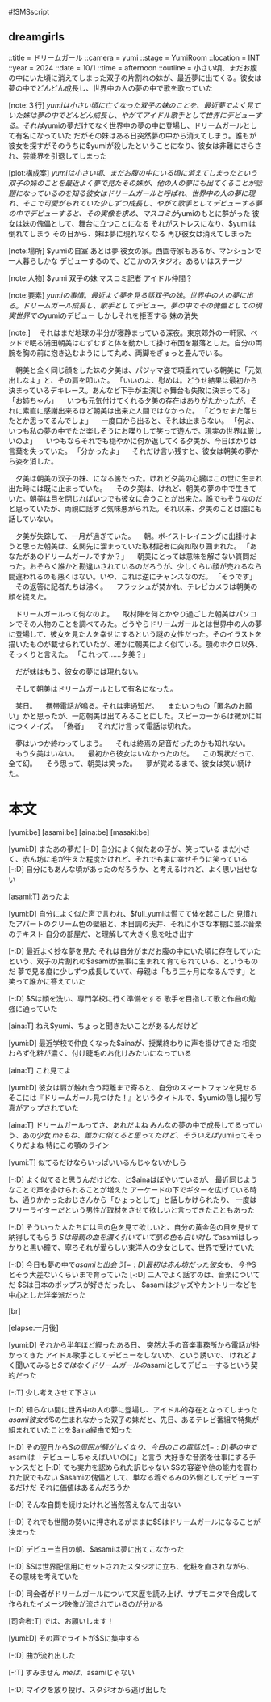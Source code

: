 #!SMSscript

## dreamgirls

::title = ドリームガール
::camera = yumi
::stage = YumiRoom
::location = INT
::year = 2024
::date = 10/1
::time = afternoon
::outline = 小さい頃、まだお腹の中にいた頃に消えてしまった双子の片割れの妹が、最近夢に出てくる。彼女は夢の中でどんどん成長し、世界中の人の夢の中で歌を歌っていた

[note:３行]
$yumiは小さい頃に亡くなった双子の妹のことを、最近夢でよく見ていた
妹は夢の中でどんどん成長し、やがてアイドル歌手として世界にデビューする。それは$yumiの夢だけでなく世界中の夢の中に登場し、ドリームガールとして有名になっていた
だがその妹はある日突然夢の中から消えてしまう。誰もが彼女を探すがそのうちに$yumiが殺したということになり、彼女は非難にさらされ、芸能界を引退してしまった

[plot:構成案]
$yumiは小さい頃、まだお腹の中にいる頃に消えてしまったという双子の妹のことを最近よく夢で見た
その妹が、他の人の夢にも出てくることが話題になっているのを知る
彼女はドリームガールと呼ばれ、世界中の人の夢に現れ、そこで可愛がられていた
少しずつ成長し、やがて歌手としてデビューする
夢の中でデビューすると、その実像を求め、マスコミが$yumiのもとに群がった
彼女は妹の傀儡として、舞台に立つことになる
それがストレスになり、$yumiは倒れてしまう
その日から、妹は夢に現れなくなる
再び彼女は消えてしまった

[note:場所]
$yumiの自室
あとは夢
彼女の家。西園寺家もあるが、マンションで一人暮らしかな
デビューするので、どこかのスタジオ。あるいはステージ

[note:人物]
$yumi
双子の妹
マスコミ記者
アイドル仲間？

[note:要素]
$yumiの事情。最近よく夢を見る話
双子の妹。世界中の人の夢に出る。ドリームガール
成長し、歌手としてデビュー。夢の中で
その傀儡としての現実世界での$yumiのデビュー
しかしそれを拒否する
妹の消失

[note:]
　それはまだ地球の半分が寝静まっている深夜。東京郊外の一軒家、ベッドで眠る浦田朝美はむずむずと体を動かして掛け布団を蹴落とした。自分の両腕を胸の前に抱き込むようにして丸め、両脚をぎゅっと畳んでいる。

　朝美と全く同じ顔をした妹の夕美は、パジャマ姿で項垂れている朝美に「元気出しなよ」と、その肩を叩いた。
「いいのよ、慰めは。どうせ結果は最初から決まっているデキレース。あんなど下手が主演じゃ舞台も失敗に決まってる」
「お姉ちゃん」
　いつも元気付けてくれる夕美の存在はありがたかったが、それに素直に感謝出来るほど朝美は出来た人間ではなかった。
「どうせまた落ちたとか思ってるんでしょ」
　一度口から出ると、それは止まらない。
「何よ、いつも私の夢の中でただ楽しそうにお喋りして笑って遊んで。現実の世界は厳しいのよ」
　いつもならそれでも穏やかに何か返してくる夕美が、今日ばかりは言葉を失っていた。
「分かったよ」
　それだけ言い残すと、彼女は朝美の夢から姿を消した。

　夕美は朝美の双子の妹、になる筈だった。けれど夕美の心臓はこの世に生まれ出た時には既に止まっていた。
　その夕美は、けれど、朝美の夢の中で生きていた。朝美は目を閉じればいつでも彼女に会うことが出来た。誰でもそうなのだと思っていたが、両親に話すと気味悪がられた。それ以来、夕美のことは誰にも話していない。

　夕美が失踪して、一月が過ぎていた。
　朝。ボイストレイニングに出掛けようと思った朝美は、玄関先に溜まっていた取材記者に突如取り囲まれた。
「あなたがあのドリームガールですか？」
　朝美にとっては意味を解さない質問だった。おそらく誰かと勘違いされているのだろうが、少しくらい顔が売れるなら間違われるのも悪くはない。いや、これは逆にチャンスなのだ。
「そうです」
　その返答に記者たちは沸く。
　フラッシュが焚かれ、テレビカメラは朝美の顔を捉えた。

　ドリームガールって何なのよ。
　取材陣を何とかやり過ごした朝美はパソコンでその人物のことを調べてみた。どうやらドリームガールとは世界中の人の夢に登場して、彼女を見た人を幸せにするという謎の女性だった。そのイラストを描いたものが載せられていたが、確かに朝美によく似ている。顎のホクロ以外、そっくりと言えた。
「これって……夕美？」

　だが妹はもう、彼女の夢には現れない。

　そして朝美はドリームガールとして有名になった。


　某日。
　携帯電話が鳴る。それは非通知だ。
　またいつもの「匿名のお願い」かと思ったが、一応朝美は出てみることにした。スピーカーからは微かに耳につくノイズ。
「偽者」
　それだけ言って電話は切れた。

　夢はいつか終わってしまう。
　それは終焉の足音だったのかも知れない。
　もう夕美はいない。
　最初から彼女はいなかったのだ。
　この現状だって、全て幻。
　そう思って、朝美は笑った。
　夢が覚めるまで、彼女は笑い続けた。

# 本文

[yumi:be]
[asami:be]
[aina:be]
[masaki:be]

[yumi:D]
またあの夢だ
[-:D]
自分によく似たあの子が、笑っている
まだ小さく、赤ん坊に毛が生えた程度だけれど、それでも実に幸せそうに笑っている
[-:D]
自分にもあんな頃があったのだろうか、と考えるけれど、よく思い出せない

[asami:T]
あったよ

[yumi:D]
自分によく似た声で言われ、$full_yumiは慌てて体を起こした
見慣れたアパートのクリーム色の壁紙と、木目調の天井、それに小さな本棚に並ぶ音楽のテキスト
自分の部屋だ、と理解して大きく息を吐き出す

[-:D]
最近よく妙な夢を見た
それは自分がまだお腹の中にいた頃に存在していたという、双子の片割れの$asamiが無事に生まれて育てられている、というものだ
夢で見る度に少しずつ成長していて、母親は「もう三ヶ月になるんです」と笑って誰かに答えていた

[-:D]
$Sは顔を洗い、専門学校に行く準備をする
歌手を目指して歌と作曲の勉強に通っていた

[aina:T]
ねえ$yumi、ちょっと聞きたいことがあるんだけど

[yumi:D]
最近学校で仲良くなった$ainaが、授業終わりに声を掛けてきた
相変わらず化粧が濃く、付け睫毛のお化けみたいになっている

[aina:T]
これ見てよ

[yumi:D]
彼女は肩が触れ合う距離まで寄ると、自分のスマートフォンを見せる
そこには『ドリームガール見つけた！』というタイトルで、$yumiの隠し撮り写真がアップされていた

[aina:T]
ドリームガールってさ、あれだよね
みんなの夢の中で成長してるっていう、あの少女
$meもね、誰かに似てると思ってたけど、
そういえば$yumiってそっくりだよね
特にこの顎のライン

[yumi:T]
似てるだけならいっぱいいるんじゃないかしら

[-:D]
よく似てると思うんだけどな、と$ainaはぼやいているが、
最近同じようなことで声を掛けられることが増えた
アーケードの下でギターを広げている時も、通りかかったおじさんから「ひょっとして」と話しかけられたり、
一度はフリーライターだという男性が取材をさせて欲しいと言ってきたこともあった

[-:D]
そういった人たちには目の色を見て欲しいと、自分の黄金色の目を見せて納得してもらう
$Sは母親の血を濃く引いていて肌の色も白い
対して$asamiはしっかりと黒い瞳で、寧ろそれが愛らしい東洋人の少女として、世界で受けていた

[-:D]
今日も夢の中で$asamiと出会う
[-:D]
最初は赤ん坊だった彼女も、今や$Sとそう大差ないくらいまで育っていた
[-:D]
二人でよく話すのは、音楽についてだ
$Sは日本のポップスが好きだったし、
$asamiはジャズやカントリーなどを中心とした洋楽派だった

[br]

[elapse:一月後]

[yumi:D]
それから半年ほど経ったある日、
突然大手の音楽事務所から電話が掛かってきた
アイドル歌手としてデビューをしないか、という誘いで、
けれどよく聞いてみると$Sではなくドリームガールの$asamiとしてデビューするという契約だった

[-:T]
少し考えさせて下さい

[-:D]
知らない間に世界中の人の夢に登場し、アイドル的存在となってしまった$asami
彼女が$Sの生まれなかった双子の妹だと、先日、あるテレビ番組で特集が組まれていたことを$aina経由で知った

[-:D]
その翌日から$Sの周囲が騒がしくなり、今日のこの電話だ
[-:D]
夢の中で$asamiは「デビューしちゃえばいいのに」と言う
大好きな音楽を仕事にするチャンスだと
[-:D]
でも実力を認められた訳じゃない
$Sの容姿や他の能力を買われた訳でもない
$asamiの傀儡として、単なる着ぐるみの外側としてデビューするだけだ
それに価値はあるんだろうか

[-:D]
そんな自問を続けたけれど当然答えなんて出ない

[-:D]
それでも世間の勢いに押されるがままに$Sはドリームガールになることが決まった

[-:D]
デビュー当日の朝、$asamiは夢に出てこなかった

[-:D]
$Sは世界配信用にセットされたスタジオに立ち、化粧を直されながら、
その意味を考えていた

[-:D]
司会者がドリームガールについて来歴を読み上げ、サブモニタで合成して作られたイメージ映像が流されているのが分かる

[司会者:T]
では、お願いします！

[yumi:D]
その声でライトが$Sに集中する

[-:D]
曲が流れ出した

[-:T]
すみません
$meは、$asamiじゃない

[-:D]
マイクを放り投げ、スタジオから逃げ出した
